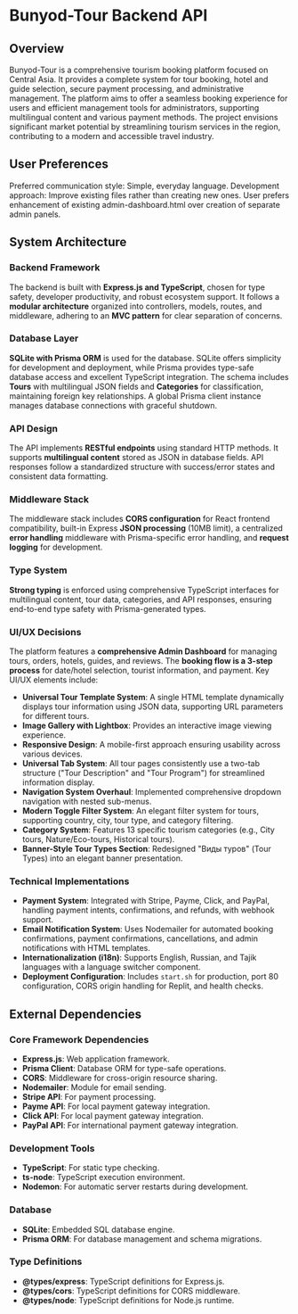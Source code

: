 # Bunyod-Tour Backend API

## Overview

Bunyod-Tour is a comprehensive tourism booking platform focused on Central Asia. It provides a complete system for tour booking, hotel and guide selection, secure payment processing, and administrative management. The platform aims to offer a seamless booking experience for users and efficient management tools for administrators, supporting multilingual content and various payment methods. The project envisions significant market potential by streamlining tourism services in the region, contributing to a modern and accessible travel industry.

## User Preferences

Preferred communication style: Simple, everyday language.
Development approach: Improve existing files rather than creating new ones. User prefers enhancement of existing admin-dashboard.html over creation of separate admin panels.

## System Architecture

### Backend Framework
The backend is built with **Express.js and TypeScript**, chosen for type safety, developer productivity, and robust ecosystem support. It follows a **modular architecture** organized into controllers, models, routes, and middleware, adhering to an **MVC pattern** for clear separation of concerns.

### Database Layer
**SQLite with Prisma ORM** is used for the database. SQLite offers simplicity for development and deployment, while Prisma provides type-safe database access and excellent TypeScript integration. The schema includes **Tours** with multilingual JSON fields and **Categories** for classification, maintaining foreign key relationships. A global Prisma client instance manages database connections with graceful shutdown.

### API Design
The API implements **RESTful endpoints** using standard HTTP methods. It supports **multilingual content** stored as JSON in database fields. API responses follow a standardized structure with success/error states and consistent data formatting.

### Middleware Stack
The middleware stack includes **CORS configuration** for React frontend compatibility, built-in Express **JSON processing** (10MB limit), a centralized **error handling** middleware with Prisma-specific error handling, and **request logging** for development.

### Type System
**Strong typing** is enforced using comprehensive TypeScript interfaces for multilingual content, tour data, categories, and API responses, ensuring end-to-end type safety with Prisma-generated types.

### UI/UX Decisions
The platform features a **comprehensive Admin Dashboard** for managing tours, orders, hotels, guides, and reviews. The **booking flow is a 3-step process** for date/hotel selection, tourist information, and payment. Key UI/UX elements include:
- **Universal Tour Template System**: A single HTML template dynamically displays tour information using JSON data, supporting URL parameters for different tours.
- **Image Gallery with Lightbox**: Provides an interactive image viewing experience.
- **Responsive Design**: A mobile-first approach ensuring usability across various devices.
- **Universal Tab System**: All tour pages consistently use a two-tab structure ("Tour Description" and "Tour Program") for streamlined information display.
- **Navigation System Overhaul**: Implemented comprehensive dropdown navigation with nested sub-menus.
- **Modern Toggle Filter System**: An elegant filter system for tours, supporting country, city, tour type, and category filtering.
- **Category System**: Features 13 specific tourism categories (e.g., City tours, Nature/Eco-tours, Historical tours).
- **Banner-Style Tour Types Section**: Redesigned "Виды туров" (Tour Types) into an elegant banner presentation.

### Technical Implementations
- **Payment System**: Integrated with Stripe, Payme, Click, and PayPal, handling payment intents, confirmations, and refunds, with webhook support.
- **Email Notification System**: Uses Nodemailer for automated booking confirmations, payment confirmations, cancellations, and admin notifications with HTML templates.
- **Internationalization (i18n)**: Supports English, Russian, and Tajik languages with a language switcher component.
- **Deployment Configuration**: Includes `start.sh` for production, port 80 configuration, CORS origin handling for Replit, and health checks.

## External Dependencies

### Core Framework Dependencies
- **Express.js**: Web application framework.
- **Prisma Client**: Database ORM for type-safe operations.
- **CORS**: Middleware for cross-origin resource sharing.
- **Nodemailer**: Module for email sending.
- **Stripe API**: For payment processing.
- **Payme API**: For local payment gateway integration.
- **Click API**: For local payment gateway integration.
- **PayPal API**: For international payment gateway integration.

### Development Tools
- **TypeScript**: For static type checking.
- **ts-node**: TypeScript execution environment.
- **Nodemon**: For automatic server restarts during development.

### Database
- **SQLite**: Embedded SQL database engine.
- **Prisma ORM**: For database management and schema migrations.

### Type Definitions
- **@types/express**: TypeScript definitions for Express.js.
- **@types/cors**: TypeScript definitions for CORS middleware.
- **@types/node**: TypeScript definitions for Node.js runtime.